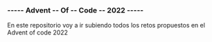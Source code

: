 <h3 style"color: red;"> ----- Advent -- Of -- Code -- 2022 ----- </h3>

<p> En este repositorio voy a ir subiendo todos los retos propuestos en el Advent of code 2022 </p>
